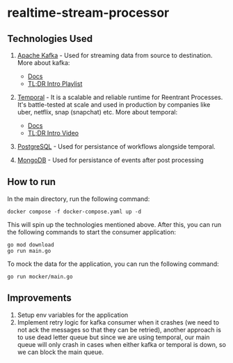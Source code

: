 # realtime-stream-processor

## Technologies Used

1. [Apache Kafka]() - Used for streaming data from source to destination. More about kafka:

   - [Docs](https://kafka.apache.org/documentation/)
   - [TL;DR Intro Playlist](youtube.com/playlist?list=PLa7VYi0yPIH2PelhRHoFR5iQgflg-y6JA)

2. [Temporal](https://temporal.io/) - It is a scalable and reliable runtime for Reentrant Processes. It's battle-tested at scale and used in production by companies like uber, netflix, snap (snapchat) etc. More about temporal:

   - [Docs](https://docs.temporal.io/temporal)
   - [TL;DR Intro Video](https://www.youtube.com/watch?v=2HjnQlnA5eY)

3. [PostgreSQL](https://www.postgresql.org/) - Used for persistance of workflows alongside temporal.

4. [MongoDB](https://www.mongodb.com/) - Used for persistance of events after post processing

## How to run

In the main directory, run the following command:

```
docker compose -f docker-compose.yaml up -d
```

This will spin up the technologies mentioned above. After this, you can run the following commands to start the consumer application:

```
go mod download
go run main.go
```

To mock the data for the application, you can run the following command:

```
go run mocker/main.go
```

## Improvements

1. Setup env variables for the application
2. Implement retry logic for kafka consumer when it crashes (we need to not ack the messages so that they can be retried), another approach is to use dead letter queue but since we are using temporal, our main queue will only crash in cases when either kafka or temporal is down, so we can block the main queue.
